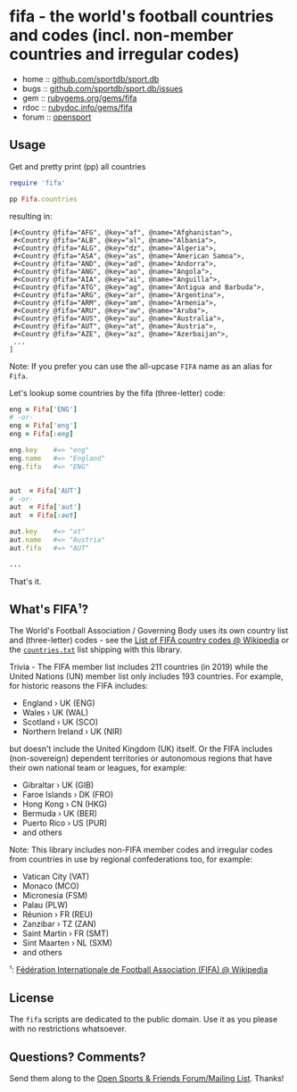 # fifa - the world's football countries and codes (incl. non-member countries and irregular codes)


* home  :: [github.com/sportdb/sport.db](https://github.com/sportdb/sport.db)
* bugs  :: [github.com/sportdb/sport.db/issues](https://github.com/sportdb/sport.db/issues)
* gem   :: [rubygems.org/gems/fifa](https://rubygems.org/gems/fifa)
* rdoc  :: [rubydoc.info/gems/fifa](http://rubydoc.info/gems/fifa)
* forum :: [opensport](http://groups.google.com/group/opensport)


## Usage

Get and pretty print (pp) all countries

``` ruby
require 'fifa'

pp Fifa.countries
```

resulting in:

```
[#<Country @fifa="AFG", @key="af", @name="Afghanistan">,
 #<Country @fifa="ALB", @key="al", @name="Albania">,
 #<Country @fifa="ALG", @key="dz", @name="Algeria">,
 #<Country @fifa="ASA", @key="as", @name="American Samoa">,
 #<Country @fifa="AND", @key="ad", @name="Andorra">,
 #<Country @fifa="ANG", @key="ao", @name="Angola">,
 #<Country @fifa="AIA", @key="ai", @name="Anguilla">,
 #<Country @fifa="ATG", @key="ag", @name="Antigua and Barbuda">,
 #<Country @fifa="ARG", @key="ar", @name="Argentina">,
 #<Country @fifa="ARM", @key="am", @name="Armenia">,
 #<Country @fifa="ARU", @key="aw", @name="Aruba">,
 #<Country @fifa="AUS", @key="au", @name="Australia">,
 #<Country @fifa="AUT", @key="at", @name="Austria">,
 #<Country @fifa="AZE", @key="az", @name="Azerbaijan">,
 ...
]
```

Note: If you prefer you can use the all-upcase `FIFA` name as an alias for `Fifa`.


Let's lookup some countries by the fifa (three-letter) code:

``` ruby
eng = Fifa['ENG']
# -or-
eng = Fifa['eng']
eng = Fifa[:eng]

eng.key    #=> "eng"
eng.name   #=> "England"
eng.fifa   #=> "ENG"


aut  = Fifa['AUT']
# -or-
aut  = Fifa['aut']
aut  = Fifa[:aut]

aut.key    #=> "at"
aut.name   #=> "Austria"
aut.fifa   #=> "AUT"

...
```


That's it.



## What's FIFA¹?

The World's Football Association / Governing Body
uses its own country list and (three-letter) codes - see
the [List of FIFA country codes @ Wikipedia](https://en.wikipedia.org/wiki/List_of_FIFA_country_codes)
or the [`countries.txt`](https://github.com/sportdb/sport.db/blob/master/fifa/config/countries.txt) list shipping with this library.

Trivia - The FIFA member list includes 211 countries (in 2019) while the United Nations (UN)
member list only includes 193 countries.
For example, for historic reasons the FIFA includes:

- England › UK (ENG)
- Wales › UK (WAL)
- Scotland › UK (SCO)
- Northern Ireland › UK (NIR)

but doesn't include the United Kingdom (UK) itself.
Or the FIFA includes (non-sovereign) dependent territories or autonomous regions
that have their own national team or leagues, for example:

- Gibraltar › UK (GIB)
- Faroe Islands › DK (FRO)
- Hong Kong › CN (HKG)
- Bermuda › UK (BER)
- Puerto Rico › US (PUR)
- and others


Note: This library includes non-FIFA member codes and irregular codes
from countries in use by regional confederations too, for example:

- Vatican City (VAT)
- Monaco (MCO)
- Micronesia (FSM)
- Palau (PLW)
- Réunion › FR (REU)
- Zanzibar › TZ (ZAN)
- Saint Martin › FR (SMT)
- Sint Maarten › NL (SXM)
- and others


¹: [Fédération Internationale de Football Association (FIFA) @ Wikipedia](https://en.wikipedia.org/wiki/FIFA)

<!--
²: Northern Cyprus (TRNC)	has a four-letter FIFA country code  
-->


## License

The `fifa` scripts are dedicated to the public domain.
Use it as you please with no restrictions whatsoever.


## Questions? Comments?

Send them along to the
[Open Sports & Friends Forum/Mailing List](http://groups.google.com/group/opensport).
Thanks!
